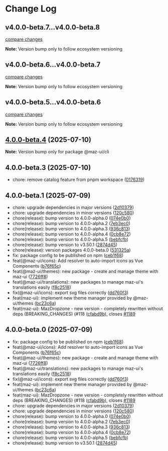 # Change Log

## v4.0.0-beta.7...v4.0.0-beta.8

[compare changes](https://github.com/LouisMazel/maz-ui/compare/v4.0.0-beta.7...v4.0.0-beta.8)

**Note:** Version bump only to follow ecosystem versioning


## v4.0.0-beta.6...v4.0.0-beta.7

[compare changes](https://github.com/LouisMazel/maz-ui/compare/v4.0.0-beta.6...v4.0.0-beta.7)

**Note:** Version bump only to follow ecosystem versioning


## v4.0.0-beta.5...v4.0.0-beta.6

[compare changes](https://github.com/LouisMazel/maz-ui/compare/v4.0.0-beta.5...v4.0.0-beta.6)

**Note:** Version bump only to follow ecosystem versioning

## [4.0.0-beta.4](https://github.com/LouisMazel/maz-ui/compare/v4.0.0-beta.3...v4.0.0-beta.4) (2025-07-10)

**Note:** Version bump only for package @maz-ui/cli

## 4.0.0-beta.3 (2025-07-10)

* chore: remove catalog feature from pnpm workspace ([0176319](https://github.com/LouisMazel/maz-ui/commit/0176319))

## 4.0.0-beta.1 (2025-07-09)

* chore: upgrade dependencies in major versions ([2d10379](https://github.com/LouisMazel/maz-ui/commit/2d10379))
* chore: upgrade dependencies in minor versions ([120c580](https://github.com/LouisMazel/maz-ui/commit/120c580))
* chore(release): bump version to 4.0.0-alpha.0 ([074e0b0](https://github.com/LouisMazel/maz-ui/commit/074e0b0))
* chore(release): bump version to 4.0.0-alpha.2 ([7eb3ec0](https://github.com/LouisMazel/maz-ui/commit/7eb3ec0))
* chore(release): bump version to 4.0.0-alpha.3 ([936c813](https://github.com/LouisMazel/maz-ui/commit/936c813))
* chore(release): bump version to 4.0.0-alpha.4 ([0cb8e72](https://github.com/LouisMazel/maz-ui/commit/0cb8e72))
* chore(release): bump version to 4.0.0-alpha.5 ([bebfcfb](https://github.com/LouisMazel/maz-ui/commit/bebfcfb))
* chore(release): bump version to v3.50.1 ([2874d45](https://github.com/LouisMazel/maz-ui/commit/2874d45))
* chore(release): version packages 4.0.0-beta.0 ([531325a](https://github.com/LouisMazel/maz-ui/commit/531325a))
* fix: package config to be published on npm ([ceb1f68](https://github.com/LouisMazel/maz-ui/commit/ceb1f68))
* feat(@maz-ui/icons): Add resolver to auto-import icons as  Vue Components ([b76f65c](https://github.com/LouisMazel/maz-ui/commit/b76f65c))
* feat(@maz-ui/themes): new package - create and manage theme with maz-ui ([7726ff8](https://github.com/LouisMazel/maz-ui/commit/7726ff8))
* feat(@maz-ui/translations): new packages to manage maz-ui's translations easily ([f8c2518](https://github.com/LouisMazel/maz-ui/commit/f8c2518))
* fix(@maz-ui/icons): export svg files correctly ([dd760f3](https://github.com/LouisMazel/maz-ui/commit/dd760f3))
* feat(maz-ui): implement new theme manager provided by @maz-ui/themes ([bc23c6a](https://github.com/LouisMazel/maz-ui/commit/bc23c6a))
* feat(maz-ui): MazDropzone - new version - completely rewritten without deps (BREAKING_CHANGES) (#118 ([cfabd9b](https://github.com/LouisMazel/maz-ui/commit/cfabd9b)), closes [#1189](https://github.com/LouisMazel/maz-ui/issues/1189)

## 4.0.0-beta.0 (2025-07-09)

* fix: package config to be published on npm ([ceb1f68](https://github.com/LouisMazel/maz-ui/commit/ceb1f68))
* feat(@maz-ui/icons): Add resolver to auto-import icons as  Vue Components ([b76f65c](https://github.com/LouisMazel/maz-ui/commit/b76f65c))
* feat(@maz-ui/themes): new package - create and manage theme with maz-ui ([7726ff8](https://github.com/LouisMazel/maz-ui/commit/7726ff8))
* feat(@maz-ui/translations): new packages to manage maz-ui's translations easily ([f8c2518](https://github.com/LouisMazel/maz-ui/commit/f8c2518))
* fix(@maz-ui/icons): export svg files correctly ([dd760f3](https://github.com/LouisMazel/maz-ui/commit/dd760f3))
* feat(maz-ui): implement new theme manager provided by @maz-ui/themes ([bc23c6a](https://github.com/LouisMazel/maz-ui/commit/bc23c6a))
* feat(maz-ui): MazDropzone - new version - completely rewritten without deps (BREAKING_CHANGES) (#118 ([cfabd9b](https://github.com/LouisMazel/maz-ui/commit/cfabd9b)), closes [#1189](https://github.com/LouisMazel/maz-ui/issues/1189)
* chore: upgrade dependencies in major versions ([2d10379](https://github.com/LouisMazel/maz-ui/commit/2d10379))
* chore: upgrade dependencies in minor versions ([120c580](https://github.com/LouisMazel/maz-ui/commit/120c580))
* chore(release): bump version to 4.0.0-alpha.0 ([074e0b0](https://github.com/LouisMazel/maz-ui/commit/074e0b0))
* chore(release): bump version to 4.0.0-alpha.2 ([7eb3ec0](https://github.com/LouisMazel/maz-ui/commit/7eb3ec0))
* chore(release): bump version to 4.0.0-alpha.3 ([936c813](https://github.com/LouisMazel/maz-ui/commit/936c813))
* chore(release): bump version to 4.0.0-alpha.4 ([0cb8e72](https://github.com/LouisMazel/maz-ui/commit/0cb8e72))
* chore(release): bump version to 4.0.0-alpha.5 ([bebfcfb](https://github.com/LouisMazel/maz-ui/commit/bebfcfb))
* chore(release): bump version to v3.50.1 ([2874d45](https://github.com/LouisMazel/maz-ui/commit/2874d45))
